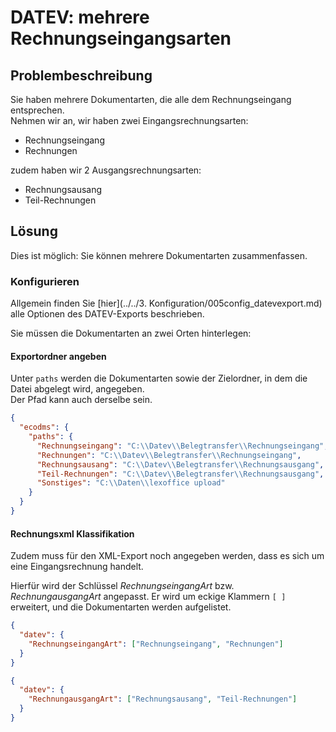 
# DATEV: mehrere Rechnungseingangsarten

## Problembeschreibung

Sie haben mehrere Dokumentarten, die alle dem Rechnungseingang entsprechen.  
Nehmen wir an, wir haben zwei Eingangsrechnungsarten:

- Rechnungseingang
- Rechnungen

zudem haben wir 2 Ausgangsrechnungsarten:

- Rechnungsausang
- Teil-Rechnungen

## Lösung

Dies ist möglich: Sie können mehrere Dokumentarten zusammenfassen.

### Konfigurieren

Allgemein finden Sie [hier](../../3. Konfiguration/005config_datevexport.md) alle Optionen des DATEV-Exports beschrieben.

Sie müssen die Dokumentarten an zwei Orten hinterlegen:

#### Exportordner angeben

Unter `paths` werden die Dokumentarten sowie der Zielordner, in dem die Datei abgelegt wird, angegeben.  
Der Pfad kann auch derselbe sein.

``` JSON title="Konfiguration bzw. Zuweisung der Exportordner"
{
  "ecodms": {
    "paths": {
      "Rechnungseingang": "C:\\Datev\\Belegtransfer\\Rechnungseingang",
      "Rechnungen": "C:\\Datev\\Belegtransfer\\Rechnungseingang",
      "Rechnungsausang": "C:\\Datev\\Belegtransfer\\Rechnungsausgang",
      "Teil-Rechnungen": "C:\\Datev\\Belegtransfer\\Rechnungsausgang",
      "Sonstiges": "C:\\Daten\\lexoffice upload"
    }
  }
}
```

#### Rechnungsxml Klassifikation 

Zudem muss für den XML-Export noch angegeben werden, dass es sich um eine Eingangsrechnung handelt.

Hierfür wird der Schlüssel *RechnungseingangArt* bzw. *RechnungausgangArt* angepasst. Er wird um eckige Klammern ```[ ]``` erweitert, und die Dokumentarten werden aufgelistet.

``` JSON title="RechnungseingangArt erweitern"
{
  "datev": {
    "RechnungseingangArt": ["Rechnungseingang", "Rechnungen"]
  }
}
```


``` JSON title="RechnungausgangArt erweitern"
{
  "datev": {
    "RechnungausgangArt": ["Rechnungsausang", "Teil-Rechnungen"]
  }
}
```
